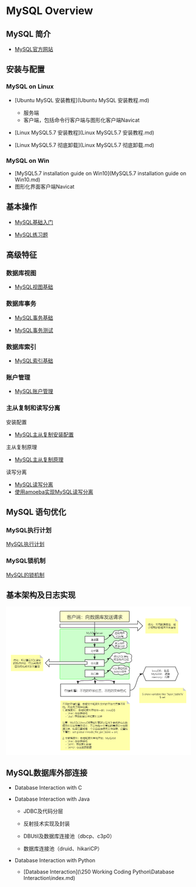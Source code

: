 # MySQL Overview

## MySQL 简介

- [MySQL官方网站](http://www.MySQL.com)



## 安装与配置

### MySQL on Linux

- [Ubuntu MySQL 安装教程](Ubuntu MySQL 安装教程.md)
    - 服务端
    - 客户端，包括命令行客户端与图形化客户端Navicat
- [Linux MySQL5.7 安装教程](Linux MySQL5.7 安装教程.md)

- [Linux MySQL5.7 彻底卸载](Linux MySQL5.7 彻底卸载.md)



### MySQL on Win

- [MySQL5.7 installation guide on Win10](MySQL5.7 installation guide on Win10.md)
- 图形化界面客户端Navicat



## 基本操作

- [MySQL基础入门](MySQL基础入门.md)

- [MySQL练习题](MySQL练习题.md)



## 高级特征

### 数据库视图

- [MySQL视图基础](MySQL视图基础.md)



### 数据库事务

- [MySQL事务基础](MySQL事务基础.md)

- [MySQL事务测试](MySQL事务测试.md)



### 数据库索引

- [MySQL索引基础](MySQL索引基础.md)



### 账户管理

- [MySQL账户管理](MySQL账户管理.md)



### 主从复制和读写分离

安装配置

- [MySQL主从复制安装配置](MySQL主从复制安装配置.md)

主从复制原理

- [MySQL主从复制原理](MySQL主从复制原理.md)


读写分离

- [MySQL读写分离](MySQL读写分离.md)
- [使用amoeba实现MySQL读写分离](使用amoeba实现MySQL读写分离.md)



## MySQL 语句优化

### MySQL执行计划

[MySQL执行计划](MySQL执行计划.md)



### MySQL锁机制

[MySQL的锁机制](MySQL的锁机制.md)





## 基本架构及日志实现



![MySQL数据库结构](MySQL数据库结构.png)



## MySQL数据库外部连接

- Database Interaction with C

- Database Interaction with Java

    - JDBC及代码分层

    - 反射技术实现及封装

    - DBUtil及数据库连接池（dbcp、c3p0）

    - 数据库连接池（druid、hikariCP）

        

- Database Interaction with Python

  - [Database Interaction](\250 Working Coding Python\Database Interaction\index.md)